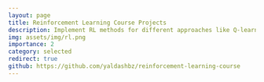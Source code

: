 ```yaml
---
layout: page
title: Reinforcement Learning Course Projects
description: Implement RL methods for different approaches like Q-learning, Sarsa, PPO, DDPG, Thompson Sampling, Monte-Carlo Tree Search, and Soft Actor-Critic and compare them.
img: assets/img/rl.png
importance: 2
category: selected
redirect: true
github: https://github.com/yaldashbz/reinforcement-learning-course
---
```

